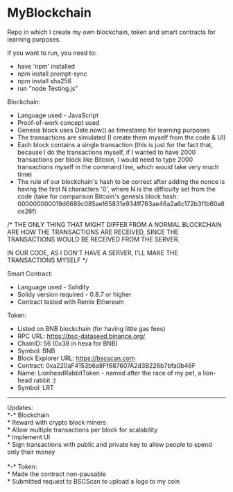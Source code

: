 # MyBlockchain

Repo in which I create my own blockchain, token and smart contracts for learning purposes.

If you want to run, you need to:
* have 'npm' installed 
* npm install prompt-sync
* npm install sha256
* run "node Testing.js"

Blockchain:
* Language used - JavaScript
* Proof-of-work concept used
* Genesis block uses Date.now() as timestamp for learning purposes
* The transactions are simulated (I create them myself from the code & UI)
* Each block contains a single transaction (this is just for the fact that, because I do the transactions myself,
if I wanted to have 2000 transactions per block like Bitcoin, I would need to type 2000 transactions myself in the command line,
which would take very much time)
* The rule of our blockchain's hash to be correct after adding the nonce is having the first N characters '0', where N is the difficulty set from the code (take for comparison Bitcoin's genesis block hash:
000000000019d6689c085ae165831e934ff763ae46a2a6c172b3f1b60a8ce26f)

/* THE ONLY THING THAT MIGHT DIFFER
FROM A NORMAL BLOCKCHAIN ARE HOW THE TRANSACTIONS ARE RECEIVED,
SINCE THE TRANSACTIONS WOULD BE RECEIVED FROM THE SERVER.

IN OUR CODE, AS I DON'T HAVE A SERVER, I'LL MAKE
THE TRANSACTIONS MYSELF */

Smart Contract:
* Language used - Solidity
* Solidy version required - 0.8.7 or higher
* Contract tested with Remix Ethereum

Token:
* Listed on BNB blockchain (for having little gas fees)<br>
* RPC URL: https://bsc-dataseed.binance.org/<br>
* ChainID: 56 (0x38 in hexa for BNB)<br>
* Symbol: BNB<br>
* Block Explorer URL: https://bscscan.com<br>
* Contract: 0xa220aF4153b6a8Ff687607A2d3B226b7bfa0b46F<br>
* Name: LionheadRabbitToken - named after the race of my pet, a lion-head rabbit :)<br>
* Symbol: LRT<br>

<hr>
Updates:
<br>
*-* Blockchain<br>
* Reward with crypto block miners<br>
* Allow multiple transactions per block for scalability<br>
* Implement UI<br>
* Sign transactions with public and private key to allow people to spend only their money<br>
<br>
*-* Token:<br>
* Made the contract non-pausable<br>
* Submitted request to BSCScan to upload a logo to my coin<br>

